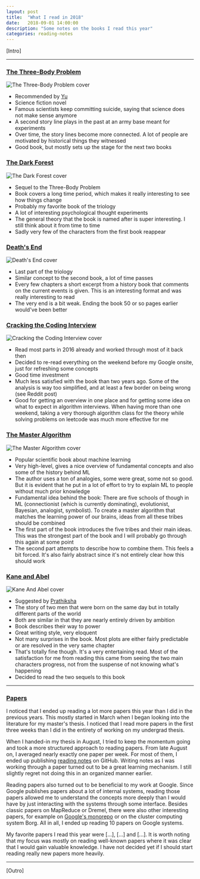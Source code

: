 ```yaml
---
layout: post
title:  "What I read in 2018"
date:   2018-09-01 14:00:00
description: "Some notes on the books I read this year"
categories: reading-notes
---
```


[Intro]

---

### [The Three-Body Problem](https://www.amazon.com/Three-Body-Problem-Cixin-Liu/dp/0765382032/)

![The Three-Body Problem cover](/assets/posts/books-2018/three-body.jpg)

- Recommended by [Yu](https://dorianhe.github.io)
- Science fiction novel
- Famous scientists keep committing suicide, saying that science does not make sense anymore
- A second story line plays in the past at an army base meant for experiments
- Over time, the story lines become more connected. A lot of people are motivated by historical things they witnessed
- Good book, but mostly sets up the stage for the next two books

### [The Dark Forest](https://www.amazon.com/Dark-Forest-Remembrance-Earths-Past/dp/0765386690/)

![The Dark Forest cover](/assets/posts/books-2018/dark-forest.jpg)

- Sequel to the Three-Body Problem
- Book covers a long time period, which makes it really interesting to see how things change
- Probably my favorite book of the triology
- A lot of interesting psychological thought experiments
- The general theory that the book is named after is super interesting. I still think about it from time to time
- Sadly very few of the characters from the first book reappear

### [Death's End](https://www.amazon.com/Deaths-End-Remembrance-Earths-Past/dp/0765386631/)

![Death's End cover](/assets/posts/books-2018/deaths-end.jpg)

- Last part of the triology
- Similar concept to the second book, a lot of time passes
- Every few chapters a short excerpt from a history book that comments on the current events is given. This is an interesting format and was really interesting to read
- The very end is a bit weak. Ending the book 50 or so pages earlier would've been better

### [Cracking the Coding Interview](https://www.amazon.com/Cracking-Coding-Interview-Programming-Questions/dp/0984782850/)

![Cracking the Coding Interview cover](/assets/posts/books-2018/ctci.jpg)

- Read most parts in 2016 already and worked through most of it back then
- Decided to re-read everything on the weekend before my Google onsite, just for refreshing some concepts
- Good time investment
- Much less satisfied with the book than two years ago. Some of the analysis is way too simplified, and at least a few border on being wrong (see Reddit post)
- Good for getting an overview in one place and for getting some idea on what to expect in algorithm interviews. When having more than one weekend, taking a very thorough algorithm class for the theory while solving problems on leetcode was much more effective for me

### [The Master Algorithm](https://www.amazon.com/Master-Algorithm-Ultimate-Learning-Machine/dp/0465094279/)

![The Master Algorithm cover](/assets/posts/books-2018/master-algorithm.jpg)

- Popular scientific book about machine learning
- Very high-level, gives a nice overview of fundamental concepts and also some of the history behind ML
- The author uses a ton of analogies, some were great, some not so good. But it is evident that he put in a lot of effort to try to explain ML to people without much prior knowledge
- Fundamental idea behind the book: There are five schools of though in ML (connectionist (which is currently dominating), evolutionist, Bayesian, analogist, symbolist). To create a master algorithm that matches the learning power of our brains, ideas from all these tribes should be combined
- The first part of the book introduces the five tribes and their main ideas. This was the strongest part of the book and I will probably go through this again at some point
- The second part attempts to describe how to combine them. This feels a bit forced. It's also fairly abstract since it's not entirely clear how this should work

### [Kane and Abel](https://www.amazon.com/Kane-Abel-Jeffrey-Archer/dp/0312942729/)

![Kane And Abel cover](/assets/posts/books-2018/kane-and-abel.jpg)

- Suggested by [Prathiksha](https://twitter.com/prathiksha0105)
- The story of two men that were born on the same day but in totally different parts of the world
- Both are similar in that they are nearly entirely driven by ambition
- Book describes their way to power
- Great writing style, very eloquent
- Not many surprises in the book. Most plots are either fairly predictable or are resolved in the very same chapter
- That's totally fine though. It's a very entertaining read. Most of the satisfaction for me from reading this came from seeing the two main characters progress, not from the suspense of not knowing what's happening
- Decided to read the two sequels to this book

---

### [Papers](https://github.com/florian/reading-notes/tree/master/papers)

I noticed that I ended up reading a lot more papers this year than I did in the previous years.
This mostly started in March when I began looking into the literature for my master's thesis.
I noticed that I read more papers in the first three weeks than I did in the entirety of working on my undergrad thesis.

When I handed-in my thesis in August, I tried to keep the momentum going and took a more structured approach to reading papers.
From late August on, I averaged nearly exactly one paper per week.
For most of them, I ended up publishing [reading notes](https://github.com/florian/reading-notes/tree/master/papers) on GitHub.
Writing notes as I was working through a paper turned out to be a great learning mechanism.
I still slightly regret not doing this in an organized manner earlier.

Reading papers also turned out to be beneficial to my work at Google.
Since Google publishes papers about a lot of internal systems, reading those papers allowed me to understand the concepts more deeply than I would have by just interacting with the systems through some interface.
Besides classic papers on MapReduce or Dremel, there were also other interesting papers, for example on [Google's monorepo](https://github.com/florian/reading-notes/blob/master/papers/3_Why_Google_Stores_Billions_of_Lines_of_Code_in_a_Single_Repository.md) or on the cluster computing system Borg.
All in all, I ended up reading 10 papers on Google systems.

My favorite papers I read this year were [...], [...] and [...].
It is worth noting that my focus was mostly on reading well-known papers where it was clear that I would gain valuable knowledge.
I have not decided yet if I should start reading really new papers more heavily.

---

[Outro]
